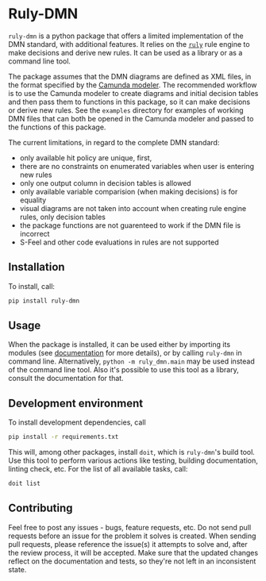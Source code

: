 # Ruly-DMN

`ruly-dmn` is a python package that offers a limited implementation of the DMN
standard, with additional features. It relies on the
[`ruly`](https://ruly.readthedocs.io/en/latest/) rule engine to make decisions
and derive new rules. It can be used as a library or as a command line tool.

The package assumes that the DMN diagrams are defined as XML files, in the
format specified by the [Camunda
modeler](https://camunda.com/download/modeler/). The recommended workflow is to
use the Camunda modeler to create diagrams and initial decision tables and then
pass them to functions in this package, so it can make decisions or derive new
rules. See the `examples` directory for examples of working DMN files that can
both be opened in the Camunda modeler and passed to the functions of this
package.

The current limitations, in regard to the complete DMN standard:

  * only available hit policy are unique, first, 
  * there are no constraints on enumerated variables when user is entering new
    rules
  * only one output column in decision tables is allowed
  * only available variable comparision (when making decisions) is for equality
  * visual diagrams are not taken into account when creating rule engine rules,
    only decision tables
  * the package functions are not guarenteed to work if the DMN file is
    incorrect
  * S-Feel and other code evaluations in rules are not supported


## Installation

To install, call:

```bash
pip install ruly-dmn
```

## Usage

When the package is installed, it can be used either by importing its modules
(see [documentation](https://ruly-dmn.readthedocs.io/) for more details), or by
calling `ruly-dmn` in command line.  Alternatively, `python -m ruly_dmn.main`
may be used instead of the command line tool. Also it's possible to use this
tool as a library, consult the documentation for that.

## Development environment

To install development dependencies, call

```bash
pip install -r requirements.txt
```

This will, among other packages, install `doit`, which is `ruly-dmn`'s build
tool. Use this tool to perform various actions like testing, building
documentation, linting check, etc. For the list of all available tasks, call:

```bash
doit list
```

## Contributing

Feel free to post any issues - bugs, feature requests, etc. Do not send pull
requests before an issue for the problem it solves is created. When sending
pull requests, please reference the issue(s) it attempts to solve and, after
the review process, it will be accepted. Make sure that the updated changes
reflect on the documentation and tests, so they're not left in an inconsistent
state.
